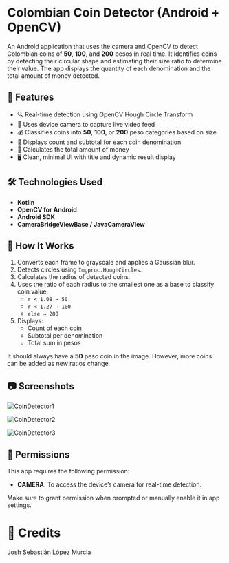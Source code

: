 # Colombian Coin Detector (Android + OpenCV)

An Android application that uses the camera and OpenCV to detect Colombian coins of **50**, **100**, and **200** pesos in real time. It identifies coins by detecting their circular shape and estimating their size ratio to determine their value. The app displays the quantity of each denomination and the total amount of money detected.

## 📱 Features

- 🔍 Real-time detection using OpenCV Hough Circle Transform  
- 📸 Uses device camera to capture live video feed  
- 💰 Classifies coins into **50**, **100**, or **200** peso categories based on size  
- 🧮 Displays count and subtotal for each coin denomination  
- 🧾 Calculates the total amount of money  
- 🖥️ Clean, minimal UI with title and dynamic result display  

## 🛠️ Technologies Used

- **Kotlin**
- **OpenCV for Android**
- **Android SDK**
- **CameraBridgeViewBase / JavaCameraView**

## 🧠 How It Works

1. Converts each frame to grayscale and applies a Gaussian blur.
2. Detects circles using `Imgproc.HoughCircles`.
3. Calculates the radius of detected coins.
4. Uses the ratio of each radius to the smallest one as a base to classify coin value:
   - `r < 1.08 → 50`
   - `r < 1.27 → 100`
   - `else → 200`
5. Displays:
   - Count of each coin
   - Subtotal per denomination
   - Total sum in pesos
  
It should always have a **50** peso coin in the image. However, more coins can be added as new ratios change.

## 📷 Screenshots

![CoinDetector1](https://github.com/user-attachments/assets/5729d2b2-c0a7-4f39-82e7-5eab7c28800f)

![CoinDetector2](https://github.com/user-attachments/assets/38580a1d-1365-4232-8e71-c1e25b7cf4a8)

![CoinDetector3](https://github.com/user-attachments/assets/67eeb10f-1f3c-4233-b4f7-0f6a1527c1f3)


## 🔐 Permissions

This app requires the following permission:

- **CAMERA**: To access the device’s camera for real-time detection.

Make sure to grant permission when prompted or manually enable it in app settings.

# 👥 Credits

Josh Sebastián López Murcia
